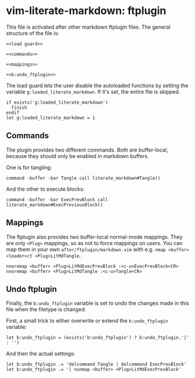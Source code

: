 <!-- :Tangle(vim) ../after/ftplugin/markdown.vim -->
# vim-literate-markdown: ftplugin
This file is activated after other markdown ftplugin files.
The general structure of the file is:

<!-- :Tangle(vim) <^> -->
```vim
<<load guard>>

<<commands>>

<<mappings>>

<<b:undo_ftplugin>>
```

The load guard lets the user disable the autoloaded functions by setting the variable `g:loaded_literate_markdown`.
If it's set, the entire file is skipped.

<!-- :Tangle(vim) <load guard> -->
```vim
if exists('g:loaded_literate_markdown')
  finish
endif
let g:loaded_literate_markdown = 1
```

## Commands
The plugin provides two different commands.
Both are buffer-local, because they should only be enabled in markdown buffers.

One is for tangling:

<!-- :Tangle(vim) <commands> -->
```vim
command -buffer -bar Tangle call literate_markdown#Tangle()
```

And the other to execute blocks:

<!-- :Tangle(vim) <commands>+ -->
```vim
command -buffer -bar ExecPrevBlock call literate_markdown#ExecPreviousBlock()
```

## Mappings
The ftplugin also provides two buffer-local normal-mode mappings.
They are only `<Plug>` mappings, so as not to force mappings on users.
You can map them in your own `after/ftplugin/markdown.vim` with e.g. `nmap <buffer> <leader>ct <Plug>LitMdTangle`.

<!-- :Tangle(vim) <mappings> -->
```vim
nnoremap <buffer> <Plug>LitMdExecPrevBlock :<c-u>ExecPrevBlock<CR>
nnoremap <buffer> <Plug>LitMdTangle :<c-u>Tangle<CR>
```

## Undo ftplugin
Finally, the `b:undo_ftplugin` variable is set to undo the changes made in this file when the filetype is changed.

First, a small trick to either overwrite or extend the `b:undo_ftplugin` variable:

<!-- :Tangle(vim) <b:undo_ftplugin> -->
```vim
let b:undo_ftplugin = (exists('b:undo_ftplugin') ? b:undo_ftplugin.'|' : '')
```

And then the actual settings:

<!-- :Tangle(vim) <b:undo_ftplugin>+ -->
```vim
let b:undo_ftplugin .= 'delcommand Tangle | delcommand ExecPrevBlock'
let b:undo_ftplugin .= '| nunmap <buffer> <Plug>LitMdExecPrevBlock'
```
